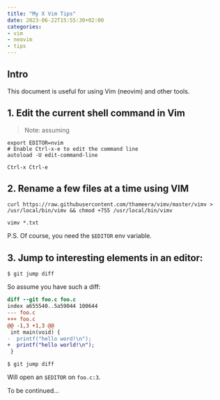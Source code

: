 ```yaml
---
title: "My X Vim Tips"
date: 2023-06-22T15:55:30+02:00
categories:
- vim
- neovim
- tips
---
```

## Intro

This document is useful for using Vim (neovim) and other tools.


## 1. Edit the current shell command in Vim
>Note: assuming
```
export EDITOR=nvim
# Enable Ctrl-x-e to edit the command line
autoload -U edit-command-line
```

```
Ctrl-x Ctrl-e
```

## 2. Rename a few files at a time using VIM
```
curl https://raw.githubusercontent.com/thameera/vimv/master/vimv > /usr/local/bin/vimv && chmod +755 /usr/local/bin/vimv
```

`vimv *.txt`


P.S. Of course, you need the `$EDITOR` env variable.

## 3. Jump to interesting elements in an editor:

```
$ git jump diff
```

So assume you have such a diff:

```diff
diff --git foo.c foo.c
index a655540..5a59044 100644
--- foo.c
+++ foo.c
@@ -1,3 +1,3 @@
 int main(void) {
-  printf("hello word!\n");
+  printf("hello world!\n");
 }
```

`$ git jump diff`

Will open an `$EDITOR` on `foo.c:3`.



To be continued…
